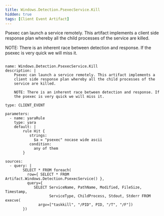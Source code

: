 ```yaml
---
title: Windows.Detection.PsexecService.Kill
hidden: true
tags: [Client Event Artifact]
---
```


Psexec can launch a service remotely. This artifact implements a
client side response plan whereby all the child processes of the
service are killed.

NOTE: There is an inherent race between detection and response. If
the psexec is very quick we will miss it.


<pre><code class="language-yaml">
name: Windows.Detection.PsexecService.Kill
description: |
    Psexec can launch a service remotely. This artifact implements a
    client side response plan whereby all the child processes of the
    service are killed.

    NOTE: There is an inherent race between detection and response. If
    the psexec is very quick we will miss it.

type: CLIENT_EVENT

parameters:
  - name: yaraRule
    type: yara
    default: |
        rule Hit {
           strings:
             $a = "psexec" nocase wide ascii
           condition:
             any of them
        }

sources:
  - query: |
        SELECT * FROM foreach(
          row={ SELECT * FROM Artifact.Windows.Detection.PsexecService() },
          query={
             SELECT ServiceName, PathName, Modified, FileSize, Timestamp,
                    ServiceType, ChildProcess, Stdout, Stderr FROM execve(
               argv=["taskkill", "/PID", PID, "/T", "/F"])
        })

</code></pre>


